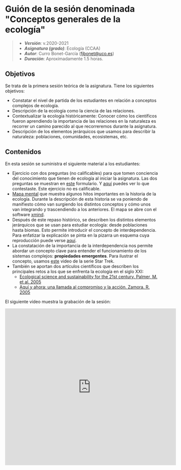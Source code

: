 # Guión de la sesión denominada "Conceptos generales de la ecología"


> + **_Versión_**: v.2020-2021
> + **_Asignatura (grado)_**: Ecología (CCAA)
> + **_Autor_**: Curro Bonet-García (fjbonet@uco.es)
> + **_Duración_**: Aproximadamente 1.5 horas.



## Objetivos 

Se trata de la primera sesión teórica de la asignatura. Tiene los siguientes objetivos:

 + Constatar el nivel de partida de los estudiantes en relación a conceptos complejos de ecología.
 + Descripción de la ecología como la ciencia de las relaciones.
 + Contextualizar la ecología históricamente: Conocer cómo los científicos fueron aprendiendo la importancia de las relaciones en la naturaleza es recorrer un camino parecido al que recorreremos durante la asignatura.
 + Descripción de los elementos jerárquicos que usamos para describir la naturaleza: poblaciones, comunidades, ecosistemas, etc.

 ## Contenidos
En esta sesión se suministra el siguiente material a los estudiantes:
+ Ejercicio con dos preguntas (no calificables) para que tomen conciencia del conocimiento que tienen de ecología al iniciar la asignatura. Las dos preguntas se muestran en [este](https://docs.google.com/forms/d/e/1FAIpQLSfNbvMIpKVolw8l27dajrz4sM2uep76SKwqjGjceX0rqJh94Q/viewform?usp=sf_link) formulario. Y [aquí](https://docs.google.com/spreadsheets/d/1IbaX-pGFrcvZ7gKjhf-8iWWcM_osWmHQNAz7nQjWyTg/edit?usp=sharing) puedes ver lo que contestaste. Este ejercicio no es calificable. 
+ [Mapa mental](https://github.com/aprendiendo-cosas/generalidades_ecologia_ccaa/raw/master/descargables/1_historia_ecologia.xmind) que muestra algunos hitos importantes en la historia de la ecología. Durante la descripción de esta historia se va poniendo de manifiesto cómo van surgiendo los distintos conceptos y cómo unos van integrando y trascendiendo a los anteriores. El mapa se abre con el software [xmind](https://www.xmind.net/).
+ Después de este repaso histórico, se describen los distintos elementos jerárquicos que se usan para estudiar ecología: desde poblaciones hasta biomas. Esto permite introducir el concepto de interdependencia. Para enfatizar la explicación se pinta en la pizarra un esquema cuya reproducción puede verse [aquí](https://raw.githubusercontent.com/fjbonet/generalidades_ecologia/master/2_ecologia_interdependencia.png).
+ La constatación de la importancia de la interdependencia nos permite abordar un concepto clave para entender el funcionamiento de los sistemas complejos: **propiedades emergentes**. Para ilustrar el concepto, usamos [este](https://www.youtube.com/watch?v=LSXffX8weME) video de la serie Star Trek. 
+ También se aportan dos artículos científicos que describen los principales retos a los que se enfrenta la ecología en el siglo XXI:
  + [Ecological science and sustainability for the 21st century. Palmer, M. et al. 2005](https://github.com/aprendiendo-cosas/generalidades_ecologia_ccaa/raw/master/biblio/Palmer_et_al-2005-Frontiers_in_Ecology_and_the_Environment.pdf)
  + [Aquí y ahora: una llamada al compromiso y la acción. Zamora. R. 2005](https://github.com/aprendiendo-cosas/generalidades_ecologia_ccaa/raw/master/biblio/zamora_2005.pdf)


El siguiente vídeo muestra la grabación de la sesión:

<iframe width="560" height="515" src="https://www.youtube.com/embed/TqPveBFbNOA" frameborder="0" allow="accelerometer; autoplay; clipboard-write; encrypted-media; gyroscope; picture-in-picture" allowfullscreen></iframe>

